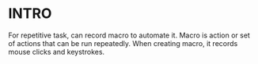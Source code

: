 # INTRO

For repetitive task, can record macro to automate it. Macro is action or set of actions that can be run repeatedly. When creating macro, it records mouse clicks and keystrokes.
